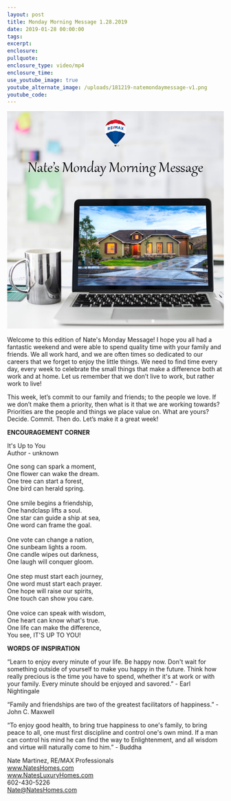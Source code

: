 ```yaml
---
layout: post
title: Monday Morning Message 1.28.2019
date: 2019-01-28 00:00:00
tags:
excerpt:
enclosure:
pullquote:
enclosure_type: video/mp4
enclosure_time:
use_youtube_image: true
youtube_alternate_image: /uploads/181219-natemondaymessage-v1.png
youtube_code:
---
```


![](/uploads/181219-natemondaymessage-v1-3.png)

Welcome to this edition of Nate's Monday Message! I hope you all had a fantastic weekend and were able to spend quality time with your family and friends. We all work hard, and we are often times so dedicated to our careers that we forget to enjoy the little things. We need to find time every day, every week to celebrate the small things that make a difference both at work and at home. Let us remember that we don’t live to work, but rather work to live!

This week, let’s commit to our family and friends; to the people we love. If we don’t make them a priority, then what is it that we are working towards? Priorities are the people and things we place value on. What are yours? Decide. Commit. Then do. Let’s make it a great week!

**ENCOURAGEMENT CORNER**

It's Up to You<br>Author - unknown

One song can spark a moment,<br>One flower can wake the dream.<br>One tree can start a forest,<br>One bird can herald spring.<br><br>One smile begins a friendship,<br>One handclasp lifts a soul.<br>One star can guide a ship at sea,<br>One word can frame the goal.<br><br>One vote can change a nation,<br>One sunbeam lights a room.<br>One candle wipes out darkness,<br>One laugh will conquer gloom.<br><br>One step must start each journey,<br>One word must start each prayer.<br>One hope will raise our spirits,<br>One touch can show you care.<br><br>One voice can speak with wisdom,<br>One heart can know what's true.<br>One life can make the difference,<br>You see, IT'S UP TO YOU!

**WORDS OF INSPIRATION**

“Learn to enjoy every minute of your life. Be happy now. Don't wait for something outside of yourself to make you happy in the future. Think how really precious is the time you have to spend, whether it's at work or with your family. Every minute should be enjoyed and savored.” - Earl Nightingale

“Family and friendships are two of the greatest facilitators of happiness.” - John C. Maxwell

“To enjoy good health, to bring true happiness to one's family, to bring peace to all, one must first discipline and control one's own mind. If a man can control his mind he can find the way to Enlightenment, and all wisdom and virtue will naturally come to him.” - Buddha

Nate Martinez, RE/MAX Professionals<br>www.NatesHomes.com<br>www.NatesLuxuryHomes.com<br>602-430-5226<br>Nate@NatesHomes.com